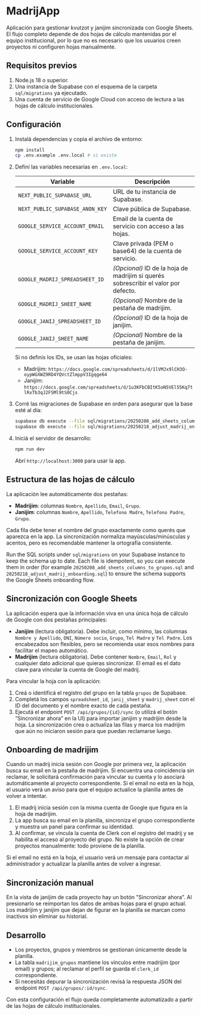 # MadrijApp

Aplicación para gestionar kvutzot y janijim sincronizada con Google Sheets. El
flujo completo depende de dos hojas de cálculo mantenidas por el equipo
institucional, por lo que no es necesario que los usuarios creen proyectos ni
configuren hojas manualmente.

## Requisitos previos

1. Node.js 18 o superior.
2. Una instancia de Supabase con el esquema de la carpeta `sql/migrations` ya
   ejecutado.
3. Una cuenta de servicio de Google Cloud con acceso de lectura a las hojas de
   cálculo institucionales.

## Configuración

1. Instalá dependencias y copia el archivo de entorno:

   ```bash
   npm install
   cp .env.example .env.local # si existe
   ```

2. Definí las variables necesarias en `.env.local`:

   | Variable | Descripción |
   | --- | --- |
   | `NEXT_PUBLIC_SUPABASE_URL` | URL de tu instancia de Supabase. |
   | `NEXT_PUBLIC_SUPABASE_ANON_KEY` | Clave pública de Supabase. |
   | `GOOGLE_SERVICE_ACCOUNT_EMAIL` | Email de la cuenta de servicio con acceso a las hojas. |
   | `GOOGLE_SERVICE_ACCOUNT_KEY` | Clave privada (PEM o base64) de la cuenta de servicio. |
   | `GOOGLE_MADRIJ_SPREADSHEET_ID` | *(Opcional)* ID de la hoja de madrijim si querés sobrescribir el valor por defecto. |
   | `GOOGLE_MADRIJ_SHEET_NAME` | *(Opcional)* Nombre de la pestaña de madrijim. |
   | `GOOGLE_JANIJ_SPREADSHEET_ID` | *(Opcional)* ID de la hoja de janijim. |
   | `GOOGLE_JANIJ_SHEET_NAME` | *(Opcional)* Nombre de la pestaña de janijim. |

   Si no definís los IDs, se usan las hojas oficiales:

   - Madrijim: `https://docs.google.com/spreadsheets/d/1lVMJx9lCH3O-oypWGXWZ9RD4YQVctZlmppV3Igqge64`
   - Janijim: `https://docs.google.com/spreadsheets/d/1u3KFbCBItK5oN5VEl55Kq7tlRxTb3qJ2FSMl9tS0Cjs`

3. Corré las migraciones de Supabase en orden para asegurar que la base esté al
   día:

   ```bash
   supabase db execute --file sql/migrations/20250208_add_sheets_columns_to_grupos.sql
   supabase db execute --file sql/migrations/20250218_adjust_madrij_onboarding.sql
   ```

4. Iniciá el servidor de desarrollo:

   ```bash
   npm run dev
   ```

   Abrí `http://localhost:3000` para usar la app.

## Estructura de las hojas de cálculo

La aplicación lee automáticamente dos pestañas:

- **Madrijim**: columnas `Nombre`, `Apellido`, `Email`, `Grupo`.
- **Janijim**: columnas `Nombre`, `Apellido`, `Telefono Madre`, `Telefono Padre`, `Grupo`.

Cada fila debe tener el nombre del grupo exactamente como querés que aparezca en
la app. La sincronización normaliza mayúsculas/minúsculas y acentos, pero es
recomendable mantener la ortografía consistente.

Run the SQL scripts under `sql/migrations` on your Supabase instance to keep the schema up to date. Each file is idempotent, so you can execute them in order (for example `20250208_add_sheets_columns_to_grupos.sql` and `20250218_adjust_madrij_onboarding.sql`) to ensure the schema supports the Google Sheets onboarding flow.

## Sincronización con Google Sheets

La aplicación espera que la información viva en una única hoja de cálculo de Google con dos pestañas principales:

- **Janijim** (lectura obligatoria). Debe incluir, como mínimo, las columnas `Nombre y Apellido`, `DNI`, `Número socio`, `Grupo`, `Tel Madre` y `Tel Padre`. Los encabezados son flexibles, pero se recomienda usar esos nombres para facilitar el mapeo automático.
- **Madrijim** (lectura obligatoria). Debe contener `Nombre`, `Email`, `Rol` y cualquier dato adicional que quieras sincronizar. El email es el dato clave para vincular la cuenta de Google del madrij.

Para vincular la hoja con la aplicación:

1. Creá o identificá el registro del grupo en la tabla `grupos` de Supabase.
2. Completá los campos `spreadsheet_id`, `janij_sheet` y `madrij_sheet` con el ID del documento y el nombre exacto de cada pestaña.
3. Ejecutá el endpoint `POST /api/grupos/{id}/sync` (o utilizá el botón “Sincronizar ahora” en la UI) para importar janijim y madrijim desde la hoja. La sincronización crea o actualiza las filas y marca los madrijim que aún no iniciaron sesión para que puedan reclamarse luego.

## Onboarding de madrijim

Cuando un madrij inicia sesión con Google por primera vez, la aplicación busca su email en la pestaña de madrijim. Si encuentra una coincidencia sin reclamar, le solicitará confirmación para vincular su cuenta y lo asociará automáticamente al proyecto correspondiente. Si el email no está en la hoja, el usuario verá un aviso para que el equipo actualice la planilla antes de volver a intentar.

1. El madrij inicia sesión con la misma cuenta de Google que figura en la hoja
   de madrijim.
2. La app busca su email en la planilla, sincroniza el grupo correspondiente y
   muestra un panel para confirmar su identidad.
3. Al confirmar, se vincula la cuenta de Clerk con el registro del madrij y se
   habilita el acceso al proyecto del grupo. No existe la opción de crear
   proyectos manualmente: todo proviene de la planilla.

Si el email no está en la hoja, el usuario verá un mensaje para contactar al
administrador y actualizar la planilla antes de volver a ingresar.

## Sincronización manual

En la vista de janijim de cada proyecto hay un botón "Sincronizar ahora". Al
presionarlo se reimportan los datos de ambas hojas para el grupo actual. Los
madrijim y janijim que dejan de figurar en la planilla se marcan como inactivos
sin eliminar su historial.

## Desarrollo

- Los proyectos, grupos y miembros se gestionan únicamente desde la planilla.
- La tabla `madrijim_grupos` mantiene los vínculos entre madrijim (por email) y
  grupos; al reclamar el perfil se guarda el `clerk_id` correspondiente.
- Si necesitás depurar la sincronización revisá la respuesta JSON del endpoint
  `POST /api/grupos/:id/sync`.

Con esta configuración el flujo queda completamente automatizado a partir de las
hojas de cálculo institucionales.
